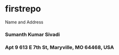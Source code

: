 # firstrepo
Name and Address
### Sumanth Kumar Sivadi
### Apt 9 613 E 7th St, Maryville, MO 64468, USA
